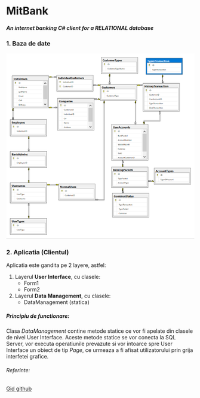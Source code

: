 # MitBank
##### An internet banking  C# client for a RELATIONAL database
### 1. Baza de date
![Diagrama](./Database.png)
### 2. Aplicatia (Clientul)
Aplicatia este gandita pe 2 layere, astfel:
1. Layerul **User Interface**, cu clasele:
    * Form1
    * Form2
1. Layerul **Data Management**, cu clasele:
    * DataManagement (statica)
##### Principiu de functionare:
Clasa *DataManagement* contine metode statice ce vor fi apelate din clasele de nivel
User Interface. Aceste metode statice se vor conecta la SQL Server, vor executa
operatiunile prevazute si vor intoarce spre User Interface un obiect de tip *Page*,
ce urmeaza a fi afisat utilizatorului prin grija interfetei grafice.

###### Referinte:
[Gid github](http://rogerdudler.github.io/git-guide/)
